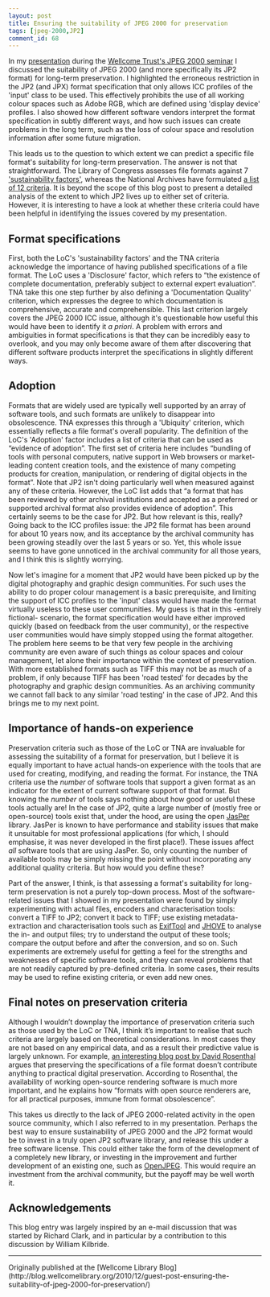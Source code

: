 ```yaml
---
layout: post
title: Ensuring the suitability of JPEG 2000 for preservation
tags: [jpeg-2000,JP2]
comment_id: 68
---
```


In my [presentation](http://www.dpconline.org/component/docman/doc_download/526-jp2knov2010vanderkniff)
 during the [Wellcome Trust's JPEG 2000 seminar](http://blog.wellcomelibrary.org/2010/11/wellcome-trust-hosts-jpeg-2000-seminar/) I discussed the suitability of JPEG 2000
(and more specifically its JP2 format) for long-term preservation. I
highlighted the erroneous restriction in the JP2 (and JPX) format
specification that only allows ICC profiles of the 'input' class to be
used. This effectively prohibits the use of all working colour spaces
such as Adobe RGB, which are defined using 'display device' profiles. I
also showed how different software vendors interpret the format
specification in subtly different ways, and how such issues can create
problems in the long term, such as the loss of colour space and
resolution information after some future migration.

<!-- more -->

This leads us to the question to which extent we can predict a specific
file format's suitability for long-term preservation. The answer is not
that straightforward. The Library of Congress assesses file formats
against 7 ['sustainability factors'](http://www.digitalpreservation.gov/formats/sustain/sustain.shtml),
whereas the National Archives have formulated [a list of 12 criteria](http://www.nationalarchives.gov.uk/documents/selecting-file-formats.pdf).
It is beyond the scope of this blog post to present a detailed analysis
of the extent to which JP2 lives up to either set of criteria. However,
it is interesting to have a look at whether these criteria could have
been helpful in identifying the issues covered by my presentation.

## Format specifications

First, both the LoC's 'sustainability factors' and the TNA criteria
acknowledge the importance of having published specifications of a file
format. The LoC uses a 'Disclosure' factor, which refers to “the
existence of complete documentation, preferably subject to external
expert evaluation”. TNA take this one step further by also defining a
'Documentation Quality' criterion, which expresses the degree to which
documentation is comprehensive, accurate and comprehensible. This last
criterion largely covers the JPEG 2000 ICC issue, although it's
questionable how useful this would have been to identify it *a priori*.
A problem with errors and ambiguities in format specifications is that
they can be incredibly easy to overlook, and you may only become aware
of them after discovering that different software products interpret the
specifications in slightly different ways.

## Adoption

Formats that are widely used are typically well supported by an array of
software tools, and such formats are unlikely to disappear into
obsolescence. TNA expresses this through a 'Ubiquity' criterion, which
essentially reflects a file format's overall popularity. The definition
of the LoC's 'Adoption' factor includes a list of criteria that can be
used as “evidence of adoption”. The first set of criteria here includes
“bundling of tools with personal computers, native support in Web
browsers or market-leading content creation tools, and the existence of
many competing products for creation, manipulation, or rendering of
digital objects in the format”. Note that JP2 isn't doing particularly
well when measured against any of these criteria. However, the LoC list
adds that “a format that has been reviewed by other archival
institutions and accepted as a preferred or supported archival format
also provides evidence of adoption”. This certainly seems to be the case
for JP2. But how relevant is this, really? Going back to the ICC
profiles issue: the JP2 file format has been around for about 10 years
now, and its acceptance by the archival community has been growing
steadily over the last 5 years or so. Yet, this whole issue seems to
have gone unnoticed in the archival community for all those years, and I
think this is slightly worrying.

Now let's imagine for a moment that JP2 would have been picked up by the
digital photography and graphic design communities. For such uses the
ability to do proper colour management is a basic prerequisite, and
limiting the support of ICC profiles to the 'input' class would have
made the format virtually useless to these user communities. My guess is
that in this -entirely fictional- scenario, the format specification
would have either improved quickly (based on feedback from the user
community), or the respective user communities would have simply stopped
using the format altogether. The problem here seems to be that very few
people in the archiving community are even aware of such things as
colour spaces and colour management, let alone their importance within
the context of preservation. With more established formats such as TIFF
this may not be as much of a problem, if only because TIFF has been
'road tested' for decades by the photography and graphic design
communities. As an archiving community we cannot fall back to any
similar 'road testing' in the case of JP2. And this brings me to my next
point.

## Importance of hands-on experience

Preservation criteria such as those of the LoC or TNA are invaluable for
assessing the suitability of a format for preservation, but I believe it
is equally important to have actual hands-on experience with the tools
that are used for creating, modifying, and reading the format. For
instance, the TNA criteria use the *number* of software tools that
support a given format as an indicator for the extent of current
software support of that format. But knowing the *number* of tools says
nothing about how good or useful these tools actually are! In the case
of JP2, quite a large number of (mostly free or open-source) tools exist
that, under the hood, are using the open [JasPer](http://www.ece.uvic.ca/~mdadams/jasper/)
library. JasPer is known to have performance and stability issues that
make it unsuitable for most professional applications (for which, I
should emphasise, it was never developed in the first place!). These
issues affect *all* software tools that are using JasPer. So, only
counting the number of available tools may be simply missing the point
without incorporating any additional quality criteria. But how would you
define these?

Part of the answer, I think, is that assessing a format's suitability
for long-term preservation is not a purely top-down process. Most of the
software-related issues that I showed in my presentation were found by
simply experimenting with actual files, encoders and characterisation
tools: convert a TIFF to JP2; convert it back to TIFF; use existing
metadata-extraction and characterisation tools such as [ExifTool](http://www.sno.phy.queensu.ca/~phil/exiftool/)
and [JHOVE](http://hul.harvard.edu/jhove/) to analyse the
in- and output files; try to understand the output of these tools;
compare the output before and after the conversion, and so on. Such
experiments are extremely useful for getting a feel for the strengths
and weaknesses of specific software tools, and they can reveal problems
that are not readily captured by pre-defined criteria. In some cases,
their results may be used to refine existing criteria, or even add new
ones.

## Final notes on preservation criteria

Although I wouldn’t downplay the importance of preservation criteria
such as those used by the LoC or TNA, I think it’s important to realise
that such criteria are largely based on theoretical considerations. In
most cases they are not based on any empirical data, and as a result
their predictive value is largely unknown. For example, [an interesting
blog post by David Rosenthal](http://blog.dshr.org/2009/01/are-format-specifications-important-for.html)
argues that preserving the specifications of a file
format doesn’t contribute anything to practical digital preservation.
According to Rosenthal, the availability of working open-source
rendering software is much more important, and he explains how “formats
with open source renderers are, for all practical purposes, immune from
format obsolescence”.

This takes us directly to the lack of JPEG 2000-related activity in the
open source community, which I also referred to in my presentation.
Perhaps the best way to ensure sustainability of JPEG 2000 and the JP2
format would be to invest in a truly open JP2 software library, and
release this under a free software license. This could either take the
form of the development of a completely new library, or investing in the
improvement and further development of an existing one, such as [OpenJPEG](http://www.openjpeg.org/).
This would require an investment from the archival community, but the
payoff may be well worth it.

## Acknowledgements

This blog entry was largely inspired by an e-mail discussion that was
started by Richard Clark, and in particular by a contribution to this
discussion by William Kilbride.

<hr>
Originally published at the [Wellcome Library Blog](http://blog.wellcomelibrary.org/2010/12/guest-post-ensuring-the-suitability-of-jpeg-2000-for-preservation/)